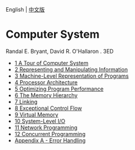 English | [中文版](README_zh.md)

# Computer System

Randal E. Bryant, David R. O'Hallaron . 3ED

- [1 A Tour of Computer System](chapter1.md)
- [2 Representing and Manipulating Information](chapter2.md)
- [3 Machine-Level Representation of Programs](chapter3.md)
- [4 Processor Architecture](chapt)
- [5 Optimizing Program Performance](chapter5.md)
- [6 The Memory Hierarchy](chapter6.md)
- [7 Linking](chapter7.md)
- [8 Exceptional Control Flow](chapter8.md)
- [9 Virtual Memory](chapter9.md)
- [10 System-Level I/O](chapter10.md)
- [11 Network Programming](chapter11.md)
- [12 Concurrent Programming](chapter12.md)
- [Appendix A - Error Handling](appendix_a.md)

